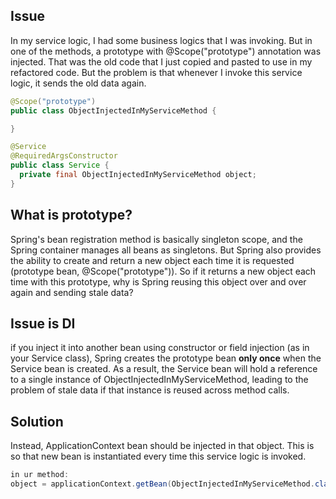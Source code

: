 ## Issue 
In my service logic, I had some business logics that I was invoking. But in one of the methods, a prototype with @Scope("prototype")
annotation was injected. That was the old code that I just copied and pasted to use in my refactored code. But the problem
is that whenever I invoke this service logic, it sends the old data again.

```java
@Scope("prototype")
public class ObjectInjectedInMyServiceMethod {

}

@Service
@RequiredArgsConstructor
public class Service {
  private final ObjectInjectedInMyServiceMethod object;
}
```

## What is prototype?
Spring's bean registration method is basically singleton scope, and the Spring container manages all beans as singletons. But Spring also provides the ability to create and return a new object each time it is requested (prototype bean, @Scope("prototype")). So if it returns
a new object each time with this prototype, why is Spring reusing this object over and over again and sending stale data?

## Issue is DI
if you inject it into another bean using constructor or field injection (as in your Service class), Spring creates the prototype bean **only once** when the Service bean is created. As a result, the Service bean will hold a reference to a single instance of ObjectInjectedInMyServiceMethod, leading to the problem of stale data if that instance is reused across method calls.

## Solution
Instead, ApplicationContext bean should be injected in that object. This is so that new bean is instantiated every time
this service logic is invoked.

```java
in ur method:
object = applicationContext.getBean(ObjectInjectedInMyServiceMethod.class)
```
